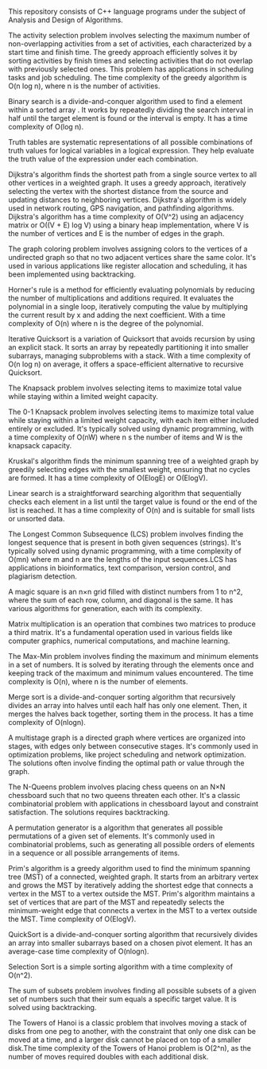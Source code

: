 This repository consists of C++ language programs under the subject of Analysis and Design of Algorithms.

The activity selection problem involves selecting the maximum number of non-overlapping activities from a set of activities, each characterized by a start time and finish time. The greedy approach efficiently solves it by sorting activities by finish times and selecting activities that do not overlap with previously selected ones. This problem has applications in scheduling tasks and job scheduling. The time complexity of the greedy algorithm is O(n log n), where n is the number of activities.

Binary search is a divide-and-conquer algorithm used to find a element within a sorted array . It works by repeatedly dividing the search interval in half until the target element is found or the interval is empty. It has a  time complexity of O(log n).

Truth tables are systematic representations of all possible combinations of truth values for logical variables in a logical expression. They help evaluate the truth value of the expression under each combination.

Dijkstra's algorithm finds the shortest path from a single source vertex to all other vertices in a weighted graph. It uses a greedy approach, iteratively selecting the vertex with the shortest distance from the source and updating distances to neighboring vertices. Dijkstra's algorithm is widely used in network routing, GPS navigation, and pathfinding algorithms. Dijkstra's algorithm has a time complexity of O(V^2) using an adjacency matrix or O((V + E) log V) using a binary heap implementation, where V is the number of vertices and E is the number of edges in the graph.

The graph coloring problem involves assigning colors to the vertices of a undirected graph so that no two adjacent vertices share the same color. It's used in various applications like register allocation and scheduling, it has been implemented using backtracking.

Horner's rule is a method for efficiently evaluating polynomials by reducing the number of multiplications and additions required. It evaluates the polynomial in a single loop, iteratively computing the value by multiplying the current result by x and adding the next coefficient. With a time complexity of O(n) where n is the degree of the polynomial.

Iterative Quicksort is a variation of Quicksort that avoids recursion by using an explicit stack. It sorts an array by repeatedly partitioning it into smaller subarrays, managing subproblems with a stack. With a time complexity of O(n log n) on average, it offers a space-efficient alternative to recursive Quicksort.

The Knapsack problem involves selecting items to maximize total value while staying within a limited weight capacity.

The 0-1 Knapsack problem involves selecting items to maximize total value while staying within a limited weight capacity, with each item either included entirely or excluded. It's typically solved using dynamic programming, with a time complexity of O(nW) where n s the number of items and W is the knapsack capacity.


Kruskal's algorithm finds the minimum spanning tree of a weighted graph by greedily selecting edges with the smallest weight, ensuring that no cycles are formed. It has a time complexity of O(ElogE) or O(ElogV).

Linear search is a straightforward searching algorithm that sequentially checks each element in a list until the target value is found or the end of the list is reached. It has a time complexity of O(n) and is suitable for small lists or unsorted data.

The Longest Common Subsequence (LCS) problem involves finding the longest sequence that is present in both given sequences (strings). It's typically solved using dynamic programming, with a time complexity of O(mn) where m and n are the lengths of the input sequences.LCS has applications in bioinformatics, text comparison, version control, and plagiarism detection.

A magic square is an n×n grid filled with distinct numbers from 1 to n^2, where the sum of each row, column, and diagonal is the same. It has various algorithms for generation, each with its complexity. 

Matrix multiplication is an operation that combines two matrices to produce a third matrix. It's a fundamental operation used in various fields like computer graphics, numerical computations, and machine learning.

The Max-Min problem involves finding the maximum and minimum elements in a set of numbers. It is solved by iterating through the elements once and keeping track of the maximum and minimum values encountered. The time complexity is O(n), where n is the number of elements. 

Merge sort is a divide-and-conquer sorting algorithm that recursively divides an array into halves until each half has only one element. Then, it merges the halves back together, sorting them in the process. It has a time complexity of O(nlogn).

A multistage graph is a directed graph where vertices are organized into stages, with edges only between consecutive stages. It's commonly used in optimization problems, like project scheduling and network optimization. The solutions often involve finding the optimal path or value through the graph.

The N-Queens problem involves placing chess queens on an N×N chessboard such that no two queens threaten each other. It's a classic combinatorial problem with applications in chessboard layout and constraint satisfaction. The solutions requires backtracking.

A permutation generator is a algorithm that generates all possible permutations of a given set of elements. It's commonly used in combinatorial problems, such as generating all possible orders of elements in a sequence or all possible arrangements of items.

Prim's algorithm is a greedy algorithm used to find the minimum spanning tree (MST) of a connected, weighted graph. It starts from an arbitrary vertex and grows the MST by iteratively adding the shortest edge that connects a vertex in the MST to a vertex outside the MST. Prim's algorithm maintains a set of vertices that are part of the MST and repeatedly selects the minimum-weight edge that connects a vertex in the MST to a vertex outside the MST. Time complexity of O(ElogV).

QuickSort is a divide-and-conquer sorting algorithm that recursively divides an array into smaller subarrays based on a chosen pivot element. It has an average-case time complexity of 
O(nlogn).

Selection Sort is a simple sorting algorithm with a time complexity of O(n^2).

The sum of subsets problem involves finding all possible subsets of a given set of numbers such that their sum equals a specific target value. It is solved using backtracking.

The Towers of Hanoi is a classic problem that involves moving a stack of disks from one peg to another, with the constraint that only one disk can be moved at a time, and a larger disk cannot be placed on top of a smaller disk.The time complexity of the Towers of Hanoi problem is O(2^n), as the number of moves required doubles with each additional disk.








